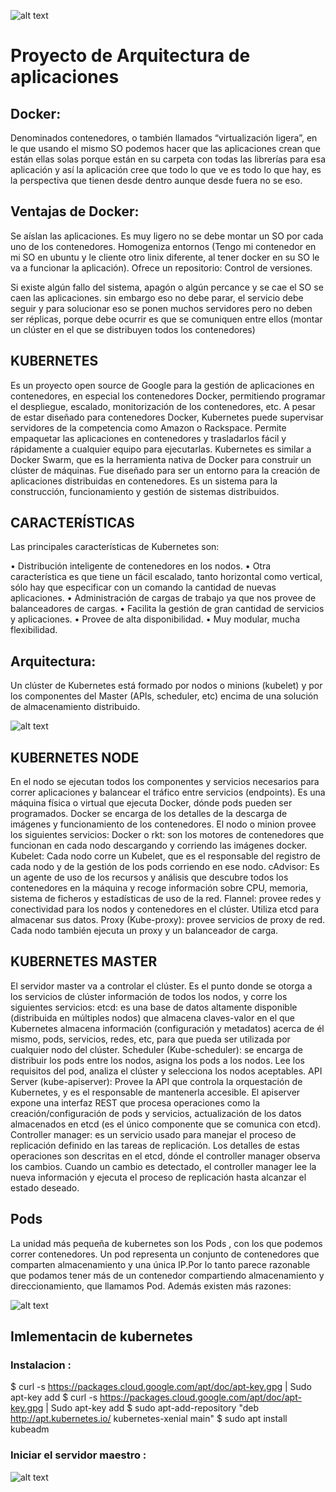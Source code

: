 ![alt text](https://d1.awsstatic.com/PAC/kuberneteslogo.eabc6359f48c8e30b7a138c18177f3fd39338e05.png "Loogo kubernetes")


# Proyecto de Arquitectura de aplicaciones


## Docker: 

Denominados contenedores, o también llamados “virtualización ligera”, en le que usando el mismo SO podemos hacer que las aplicaciones crean que están ellas solas porque están en su carpeta con todas las librerías para esa aplicación y así la aplicación cree que todo lo que ve es todo lo que hay, es la perspectiva que tienen desde dentro aunque desde fuera no se eso.

## Ventajas de Docker:
Se aíslan las aplicaciones.
Es muy ligero no se debe montar un SO por cada uno de los contenedores.
Homogeniza entornos (Tengo mi contenedor en mi SO en ubuntu y le cliente otro linix diferente, al tener docker en su SO le va a funcionar la aplicación).
Ofrece un repositorio: Control de versiones.


Si existe algún fallo del sistema, apagón o algún percance y se cae el SO se caen las aplicaciones. sin embargo eso no debe parar, el servicio debe seguir y para solucionar eso se ponen muchos servidores pero no deben ser réplicas, porque debe ocurrir es que se comuniquen entre ellos  (montar un clúster en el que se distribuyen todos los contenedores)





## KUBERNETES
Es un proyecto open source de Google para la gestión de aplicaciones en contenedores, en especial los contenedores Docker, permitiendo programar el despliegue, escalado, monitorización de los contenedores, etc. A pesar de estar diseñado para contenedores Docker, Kubernetes puede supervisar servidores de la competencia como Amazon o Rackspace. Permite empaquetar las aplicaciones en contenedores y trasladarlos fácil y rápidamente a cualquier equipo para ejecutarlas. Kubernetes es similar a Docker Swarm, que es la herramienta nativa de Docker para construir un clúster de máquinas. Fue diseñado para ser un entorno para la creación de aplicaciones distribuidas en contenedores. Es un sistema para la construcción, funcionamiento y gestión de sistemas distribuidos. 

## CARACTERÍSTICAS 

Las principales características de Kubernetes son:

• Distribución inteligente de contenedores en los nodos. 
• Otra característica es que tiene un fácil escalado, tanto horizontal como vertical, sólo hay que especificar con un comando la cantidad de nuevas aplicaciones. 
• Administración de cargas de trabajo ya que nos provee de balanceadores de cargas. 
• Facilita la gestión de gran cantidad de servicios y aplicaciones. 
• Provee de alta disponibilidad. 
• Muy modular, mucha flexibilidad.

## Arquitectura:

Un clúster de Kubernetes está formado por nodos o minions (kubelet) y por los componentes del Master (APIs, scheduler, etc) encima de una solución de almacenamiento distribuido.

![alt text](https://unpocodejava.files.wordpress.com/2015/12/image008.jpg "Arquitecctura de Kubernetes")


## KUBERNETES NODE 
En el nodo se ejecutan todos los componentes y servicios necesarios para correr aplicaciones y balancear el tráfico entre servicios (endpoints). Es una máquina física o virtual que ejecuta Docker, dónde pods pueden ser programados. Docker se encarga de los detalles de la descarga de imágenes y funcionamiento de los contenedores.
El nodo o minion provee los siguientes servicios: 
Docker o rkt: son los motores de contenedores que funcionan en cada nodo descargando y corriendo las imágenes docker.
Kubelet: Cada nodo corre un Kubelet, que es el responsable del registro de cada nodo y de la gestión de los pods corriendo en ese nodo.
cAdvisor: Es un agente de uso de los recursos y análisis que descubre todos los contenedores en la máquina y recoge información sobre CPU, memoria, sistema de ficheros y estadísticas de uso de la red.
Flannel: provee redes y conectividad para los nodos y contenedores en el clúster. Utiliza etcd para almacenar sus datos.
Proxy (Kube-proxy): provee servicios de proxy de red. Cada nodo también ejecuta un proxy y un balanceador de carga.
## KUBERNETES MASTER 
El servidor master va a controlar el clúster. Es el punto donde se otorga a los servicios de clúster información de todos los nodos, y corre los siguientes servicios:
etcd: es una base de datos altamente disponible (distribuida en múltiples nodos) que almacena claves-valor en el que Kubernetes almacena información (configuración y metadatos) acerca de él mismo, pods, servicios, redes, etc, para que pueda ser utilizada por cualquier nodo del clúster.
Scheduler (Kube-scheduler): se encarga de distribuir los pods entre los nodos, asigna los pods a los nodos. Lee los requisitos del pod, analiza el clúster y selecciona los nodos aceptables.
API Server (kube-apiserver): Provee la API que controla la orquestación de Kubernetes, y es el responsable de mantenerla accesible. El apiserver expone una interfaz REST que procesa operaciones como la creación/configuración de pods y servicios, actualización de los datos almacenados en etcd (es el único componente que se comunica con etcd). 
Controller manager: es un servicio usado para manejar el proceso de replicación definido en las tareas de replicación. Los detalles de estas operaciones son descritas en el etcd, dónde el controller manager observa los cambios. Cuando un cambio es detectado, el controller manager lee la nueva información y ejecuta el proceso de replicación hasta alcanzar el estado deseado.

## Pods

La unidad más pequeña de kubernetes son los Pods , con los que podemos correr contenedores. Un pod representa un conjunto de contenedores que comparten almacenamiento y una única IP.Por lo tanto parece razonable que podamos tener más de un contenedor compartiendo almacenamiento y direccionamiento, que llamamos Pod. Además existen más razones:

![alt text](https://encrypted-tbn0.gstatic.com/images?q=tbn:ANd9GcQODto-5y4ALioLQBR9BY7pnwY6twC7s8PeFR1qmvRuWAcU6QKC "pods")

## Imlementacin de kubernetes

### Instalacion :
$ curl -s https://packages.cloud.google.com/apt/doc/apt-key.gpg | Sudo apt-key add
$ curl -s https://packages.cloud.google.com/apt/doc/apt-key.gpg | Sudo apt-key add
$ sudo apt-add-repository "deb http://apt.kubernetes.io/ kubernetes-xenial main"
$ sudo apt install kubeadm

### Iniciar el servidor maestro :
![alt text](https://linuxconfig.org/images/01-kubernetes-ubuntu-18.04-bionic.png "pods")









